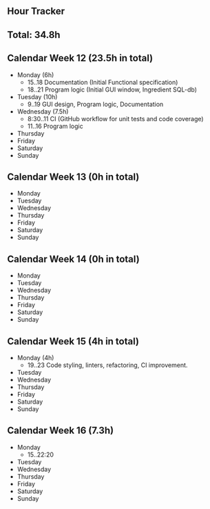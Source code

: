 Hour Tracker
---

## Total: 34.8h

## Calendar Week 12 (23.5h in total)
* Monday (6h)
  * 15..18 Documentation (Initial Functional specification)
  * 18..21 Program logic (Initial GUI window, Ingredient SQL-db)
* Tuesday (10h)
  * 9..19 GUI design, Program logic, Documentation
* Wednesday (7.5h)
  * 8:30..11 CI (GitHub workflow for unit tests and code coverage)
  * 11..16 Program logic
* Thursday
* Friday
* Saturday
* Sunday

## Calendar Week 13 (0h in total)
* Monday
* Tuesday
* Wednesday
* Thursday
* Friday
* Saturday
* Sunday

## Calendar Week 14 (0h in total)
* Monday
* Tuesday
* Wednesday
* Thursday
* Friday
* Saturday
* Sunday

## Calendar Week 15 (4h in total)
* Monday (4h)
  * 19..23 Code styling, linters, refactoring, CI improvement.
* Tuesday
* Wednesday
* Thursday
* Friday
* Saturday
* Sunday

## Calendar Week 16 (7.3h)
* Monday
  * 15..22:20
* Tuesday
* Wednesday
* Thursday
* Friday
* Saturday
* Sunday
